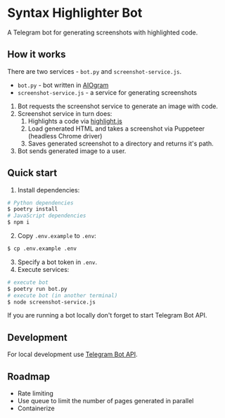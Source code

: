 # Syntax Highlighter Bot

A Telegram bot for generating screenshots with highlighted code.

## How it works

There are two services - `bot.py` and `screenshot-service.js`.

- `bot.py` - bot written in [AIOgram](https://github.com/aiogram/aiogram)
- `screenshot-service.js` - a service for generating screenshots

1. Bot requests the screenshot service to generate an image with code.
2. Screenshot service in turn does:
   1. Highlights a code via [highlight.js](https://highlightjs.org)
   2. Load generated HTML and takes  a screenshot via Puppeteer (headless Chrome driver)
   3. Saves generated screenshot to a directory and returns it's path.
3. Bot sends generated image to a user.

## Quick start

1. Install dependencies:
```bash
# Python dependencies
$ poetry install
# JavaScript dependencies
$ npm i
```

2. Copy `.env.example` to `.env`:
```bash
$ cp .env.example .env
```

3. Specify a bot token in `.env`.
4. Execute services:
```bash
# execute bot
$ poetry run bot.py
# execute bot (in another terminal)
$ node screenshot-service.js
```

If you are running a bot locally don't forget to start Telegram Bot API.

## Development

For local development use [Telegram Bot API](https://github.com/tdlib/telegram-bot-api).

## Roadmap

- Rate limiting
- Use queue to limit the number of pages generated in parallel 
- Containerize
